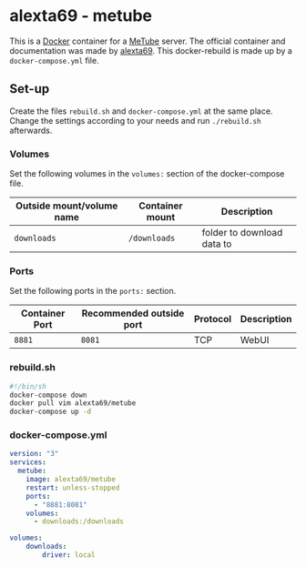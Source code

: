 # alexta69 - metube

This is a [Docker](/wiki/docker.md) container for a [MeTube](/wiki/metube.md)
server.
The official container and documentation was made by
[alexta69](https://github.com/alexta69/metube).
This docker-rebuild is made up by a `docker-compose.yml` file.

## Set-up

Create the files `rebuild.sh` and `docker-compose.yml` at the same place.
Change the settings according to your needs and run `./rebuild.sh` afterwards.

### Volumes

Set the following volumes in the `volumes:` section of the docker-compose file.

| Outside mount/volume name | Container mount | Description                          |
| ------------------------- | --------------- | ------------------------------------ |
| `downloads`               | `/downloads`    | folder to download data to           |

### Ports

Set the following ports in the `ports:` section.

| Container Port | Recommended outside port | Protocol | Description |
| -------------- | ------------------------ | -------- | ----------- |
| `8881`         | `8081`                   | TCP      | WebUI       |

### rebuild.sh

```sh
#!/bin/sh
docker-compose down
docker pull vim alexta69/metube
docker-compose up -d
```

### docker-compose.yml

```yml
version: "3"
services:
  metube:
    image: alexta69/metube
    restart: unless-stopped
    ports:
      - "8881:8081"
    volumes:
      - downloads:/downloads

volumes:
    downloads:
        driver: local
```
